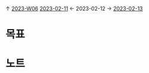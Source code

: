
↑ [2023-W06](2023-W06.md)
[2023-02-11](2023-02-11.md) ← 2023-02-12 → [2023-02-13](2023-02-13.md)


# 목표



# 노트




